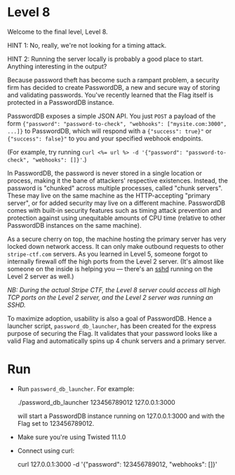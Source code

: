 # Level 8

Welcome to the final level, Level 8.

HINT 1: No, really, we're not looking for a timing attack.

HINT 2: Running the server locally is probably a good place to start. Anything
interesting in the output?

Because password theft has become such a rampant problem, a
security firm has decided to create PasswordDB, a new and secure way
of storing and validating passwords. You've recently learned that the
Flag itself is protected in a PasswordDB instance.

PasswordDB exposes a simple JSON API. You just `POST` a payload of the form
`{"password": "password-to-check", "webhooks": ["mysite.com:3000", ...]}` to
PasswordDB, which will respond with a `{"success": true}"` or
`{"success": false}"` to you and your specified webhook endpoints.

(For example, try running `curl <%= url %> -d '{"password": "password-to-check", "webhooks": []}'`.)

In PasswordDB, the password is never stored in a single location or process,
making it the bane of attackers' respective existences. Instead, the password
is "chunked" across multiple processes, called "chunk servers". These may live
on the same machine as the HTTP-accepting "primary server", or for added
security may live on a different machine. PasswordDB comes with built-in
security features such as timing attack prevention and protection against using
unequitable amounts of CPU time (relative to other PasswordDB instances on the
same machine).

As a secure cherry on top, the machine hosting the primary server has very
locked down network access. It can only make outbound requests to other
`stripe-ctf.com` servers. As you learned in Level 5, someone forgot to
internally firewall off the high ports from the Level 2 server. (It's almost
like someone on the inside is helping you &mdash; there's an
[sshd](http://linux.about.com/od/commands/l/blcmdl8_sshd.htm) running on the
Level 2 server as well.)

*NB: During the actual Stripe CTF, the Level 8 server could access all high TCP
ports on the Level 2 server, and the Level 2 server was running an SSHD.*

To maximize adoption, usability is also a goal of PasswordDB. Hence a launcher
script, `password_db_launcher`, has been created for the express purpose of
securing the Flag. It validates that your password looks like a valid Flag and
automatically spins up 4 chunk servers and a primary server.

# Run

- Run `password_db_launcher`. For example:

    ./password_db_launcher 123456789012 127.0.0.1:3000

  will start a PasswordDB instance running on 127.0.0.1:3000 and with
  the Flag set to 123456789012.

- Make sure you're using Twisted 11.1.0

- Connect using curl:

    curl 127.0.0.1:3000 -d '{"password": 123456789012, "webhooks": []}'
